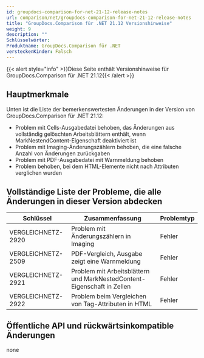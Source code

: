 ```yaml
---
id: groupdocs-comparison-for-net-21-12-release-notes
url: comparison/net/groupdocs-comparison-for-net-21-12-release-notes
title: "GroupDocs.Comparison für .NET 21.12 Versionshinweise"
weight: 9
description: ""
Schlüsselwörter:
Produktname: GroupDocs.Comparison für .NET
versteckenKinder: Falsch
---
```

{{< alert style="info" >}}Diese Seite enthält Versionshinweise für GroupDocs.Comparison für .NET 21.12{{< /alert >}}

## Hauptmerkmale

Unten ist die Liste der bemerkenswertesten Änderungen in der Version von GroupDocs.Comparison für .NET 21.12:

* Problem mit Cells-Ausgabedatei behoben, das Änderungen aus vollständig gelöschten Arbeitsblättern enthält, wenn MarkNestendContent-Eigenschaft deaktiviert ist
* Problem mit Imaging-Änderungszählern behoben, die eine falsche Anzahl von Änderungen zurückgaben
* Problem mit PDF-Ausgabedatei mit Warnmeldung behoben
* Problem behoben, bei dem HTML-Elemente nicht nach Attributen verglichen wurden

## Vollständige Liste der Probleme, die alle Änderungen in dieser Version abdecken

| Schlüssel | Zusammenfassung | Problemtyp |
| --- | --- | --- |
| VERGLEICHNETZ-2920 | Problem mit Änderungszählern in Imaging | Fehler |
| VERGLEICHNETZ-2509 | PDF-Vergleich, Ausgabe zeigt eine Warnmeldung | Fehler |
| VERGLEICHNETZ-2921 | Problem mit Arbeitsblättern und MarkNestedContent-Eigenschaft in Zellen | Fehler |
| VERGLEICHNETZ-2922 | Problem beim Vergleichen von Tag-Attributen in HTML | Fehler |

## Öffentliche API und rückwärtsinkompatible Änderungen
none
